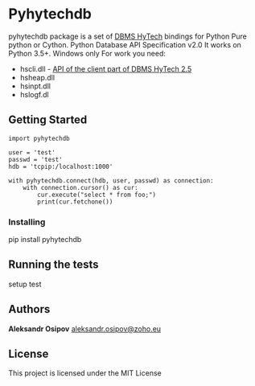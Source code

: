 # Pyhytechdb

pyhytechdb package is a set of [DBMS HyTech](https://hytechdb.ru/)
bindings for Python Pure python or Cython.
Python Database API Specification v2.0
It works on Python 3.5+.
Windows only
For work you need:
- hscli.dll - [API of the client part of DBMS HyTech 2.5](https://hytechdb.ru/index.php?s=prod)
- hsheap.dll
- hsinpt.dll
- hslogf.dl


## Getting Started
```
import pyhytechdb

user = 'test'
passwd = 'test'
hdb = 'tcpip:/localhost:1000'

with pyhytechdb.connect(hdb, user, passwd) as connection:
    with connection.cursor() as cur:
        cur.execute("select * from foo;")
        print(cur.fetchone())
```

### Installing

pip install pyhytechdb

## Running the tests

setup test

## Authors

**Aleksandr Osipov**
aleksandr.osipov@zoho.eu

## License

This project is licensed under the MIT License
